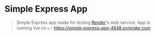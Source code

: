 # Simple Express App

> Simple Express app made for testing [Render](https://render.com)'s web service.
> App is running live on 👉 https://simple-express-app-4848.onrender.com
